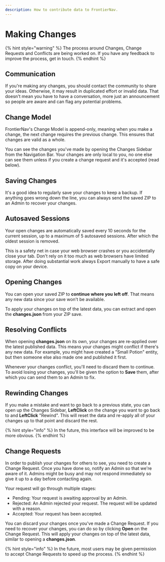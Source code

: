 ```yaml
---
description: How to contribute data to FrontierNav.
---
```


# Making Changes

{% hint style="warning" %}
The process around Changes, Change Requests and Conflicts are being worked on. If you have any feedback to improve the process, get in touch.
{% endhint %}

## Communication

If you're making any changes, you should contact the community to share your ideas. Otherwise, it may result in duplicated effort or invalid data. That doesn't mean you have to have a conversation, more just an announcement so people are aware and can flag any potential problems.

## Change Model

FrontierNav's Change Model is append-only, meaning when you make a change, the next change requires the previous change. This ensures that changes are valid as a whole.

You can see the changes you've made by opening the Changes Sidebar from the Navigation Bar. Your changes are only local to you, no one else can see them unless if you create a change request and it's accepted \(read below\).

## Saving Changes

It's a good idea to regularly save your changes to keep a backup. If anything goes wrong down the line, you can always send the saved ZIP to an Admin to recover your changes.

## Autosaved Sessions

Your open changes are automatically saved every 10 seconds for the current session, up to a maximum of 5 autosaved sessions. After which the oldest session is removed.

This is a safety net in case your web browser crashes or you accidentally close your tab. Don't rely on it too much as web browsers have limited storage. After doing substantial work always Export manually to have a safe copy on your device.

## Opening Changes

You can open your saved ZIP to **continue where you left off**. That means any new data since your save won't be available.

To apply your changes on top of the latest data, you can extract and open the **changes.json** from your ZIP save.

## Resolving Conflicts

When opening **changes.json** on its own, your changes are re-applied over the latest published data. This means your changes might conflict if there's any new data. For example, you might have created a "Small Potion" entity, but then someone else also made one and published it first.

Whenever your changes conflict, you'll need to discard them to continue. To avoid losing your changes, you'll be given the option to **Save** them, after which you can send them to an Admin to fix.

## Rewinding Changes

If you make a mistake and want to go back to a previous state, you can open up the Changes Sidebar, **LeftClick** on the change you want to go back to and **LeftClick** "Rewind". This will reset the data and re-apply all of your changes up to that point and discard the rest.

{% hint style="info" %}
In the future, this interface will be improved to be more obvious.
{% endhint %}

## Change Requests

In order to publish your changes for others to see, you need to create a Change Request. Once you have done so, notify an Admin so that we're aware of it. Admins might be busy and may not respond immediately so give it up to a day before contacting again.

Your request will go through multiple stages:

* Pending: Your request is awaiting approval by an Admin.
* Rejected: An Admin rejected your request. The request will be updated with a reason.
* Accepted: Your request has been accepted.

You can discard your changes once you've made a Change Request. If you need to recover your changes, you can do so by clicking **Open** on the Change Request. This will apply your changes on top of the latest data, similar to opening a **changes.json**.

{% hint style="info" %}
In the future, most users may be given permission to accept Change Requests to speed up the process.
{% endhint %}

